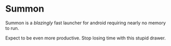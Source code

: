 Summon
======

Summon is a *blazingly* fast launcher for android requiring nearly no memory to run.

Expect to be even more productive. Stop losing time with this stupid drawer.